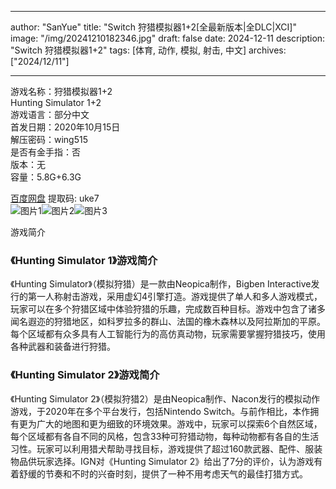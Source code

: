 
---
author: "SanYue"
title: "Switch 狩猎模拟器1+2[全最新版本|全DLC|XCI]"
image: "/img/20241210182346.jpg"
draft: false
date: 2024-12-11
description: "Switch 狩猎模拟器1+2"
tags: [体育, 动作, 模拟, 射击, 中文]
archives: ["2024/12/11"]

---

游戏名称：狩猎模拟器1+2   
Hunting Simulator 1+2    
游戏语言：部分中文  
首发日期：2020年10月15日  
解压密码：wing515  
是否有金手指：否  
版本：无   
容量：5.8G+6.3G

[百度网盘](https://pan.baidu.com/s/1kOlcRrzVKxBZrVBtxN1XxA) 提取码: uke7  
![图片1](/img/cf890d.jpg)![图片2](/img/c59d47.jpg)![图片3](/img/c20c9e.jpg)  

游戏简介  
### 《Hunting Simulator 1》游戏简介

《Hunting Simulator》（模拟狩猎）是一款由Neopica制作，Bigben Interactive发行的第一人称射击游戏，采用虚幻4引擎打造。游戏提供了单人和多人游戏模式，玩家可以在多个狩猎区域中体验狩猎的乐趣，完成数百种目标。游戏中包含了诸多闻名遐迩的狩猎地区，如科罗拉多的群山、法国的橡木森林以及阿拉斯加的平原。每个区域都有众多具有人工智能行为的高仿真动物，玩家需要掌握狩猎技巧，使用各种武器和装备进行狩猎。

### 《Hunting Simulator 2》游戏简介

《Hunting Simulator 2》（模拟狩猎2）是由Neopica制作、Nacon发行的模拟动作游戏，于2020年在多个平台发行，包括Nintendo Switch。与前作相比，本作拥有更为广大的地图和更为细致的环境效果。游戏中，玩家可以探索6个自然区域，每个区域都有各自不同的风格，包含33种可狩猎动物，每种动物都有各自的生活习性。玩家可以利用猎犬帮助寻找目标，游戏提供了超过160款武器、配件、服装物品供玩家选择。IGN对《Hunting Simulator 2》给出了7分的评价，认为游戏有着舒缓的节奏和不时的兴奋时刻，提供了一种不用考虑天气的最佳打猎方式。
